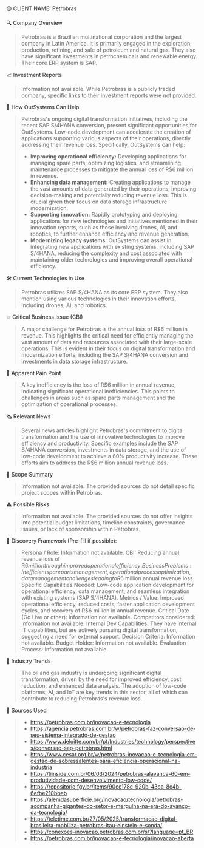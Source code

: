 🟡 CLIENT NAME: Petrobras

🔍 Company Overview
> Petrobras is a Brazilian multinational corporation and the largest company in Latin America.  It is primarily engaged in the exploration, production, refining, and sale of petroleum and natural gas.  They also have significant investments in petrochemicals and renewable energy.  Their core ERP system is SAP.

📈 Investment Reports
> Information not available.  While Petrobras is a publicly traded company, specific links to their investment reports were not provided.

🧩 How OutSystems Can Help
> Petrobras's ongoing digital transformation initiatives, including the recent SAP S/4HANA conversion, present significant opportunities for OutSystems.  Low-code development can accelerate the creation of applications supporting various aspects of their operations, directly addressing their revenue loss.  Specifically, OutSystems can help:
> * **Improving operational efficiency:**  Developing applications for managing spare parts, optimizing logistics, and streamlining maintenance processes to mitigate the annual loss of R$6 million in revenue.
> * **Enhancing data management:** Creating applications to manage the vast amounts of data generated by their operations, improving decision-making and potentially reducing revenue loss.  This is crucial given their focus on data storage infrastructure modernization.
> * **Supporting innovation:**  Rapidly prototyping and deploying applications for new technologies and initiatives mentioned in their innovation reports, such as those involving drones, AI, and robotics, to further enhance efficiency and revenue generation.
> * **Modernizing legacy systems:**  OutSystems can assist in integrating new applications with existing systems, including SAP S/4HANA, reducing the complexity and cost associated with maintaining older technologies and improving overall operational efficiency.

🛠️ Current Technologies in Use
> Petrobras utilizes SAP S/4HANA as its core ERP system.  They also mention using various technologies in their innovation efforts, including drones, AI, and robotics.

💥 Critical Business Issue (CBI)
> A major challenge for Petrobras is the annual loss of R$6 million in revenue. This highlights the critical need for efficiently managing the vast amount of data and resources associated with their large-scale operations. This is evident in their focus on digital transformation and modernization efforts, including the SAP S/4HANA conversion and investments in data storage infrastructure.

🚨 Apparent Pain Point
> A key inefficiency is the loss of R$6 million in annual revenue, indicating significant operational inefficiencies.  This points to challenges in areas such as spare parts management and the optimization of operational processes.

🗞️ Relevant News
> Several news articles highlight Petrobras's commitment to digital transformation and the use of innovative technologies to improve efficiency and productivity.  Specific examples include the SAP S/4HANA conversion, investments in data storage, and the use of low-code development to achieve a 60% productivity increase.  These efforts aim to address the R$6 million annual revenue loss.

📌 Scope Summary
> Information not available.  The provided sources do not detail specific project scopes within Petrobras.

⚠️ Possible Risks
> Information not available.  The provided sources do not offer insights into potential budget limitations, timeline constraints, governance issues, or lack of sponsorship within Petrobras.

🧠 Discovery Framework (Pre-fill if possible):
> Persona / Role: Information not available.
> CBI: Reducing annual revenue loss of R$6 million through improved operational efficiency.
> Business Problems: Inefficient spare parts management, operational process optimization, data management challenges leading to R$6 million annual revenue loss.
> Specific Capabilities Needed: Low-code application development for operational efficiency, data management, and seamless integration with existing systems (SAP S/4HANA).
> Metrics / Value: Improved operational efficiency, reduced costs, faster application development cycles, and recovery of R$6 million in annual revenue.
> Critical Date (Go Live or other): Information not available.
> Competitors considered: Information not available.
> Internal Dev Capabilities:  They have internal IT capabilities, but are actively pursuing digital transformation, suggesting a need for external support.
> Decision Criteria: Information not available.
> Budget Holder: Information not available.
> Evaluation Process: Information not available.

📰 Industry Trends
> The oil and gas industry is undergoing significant digital transformation, driven by the need for improved efficiency, cost reduction, and enhanced data analysis.  The adoption of low-code platforms, AI, and IoT are key trends in this sector, all of which can contribute to reducing Petrobras's revenue loss.

📂 Sources Used
> * https://petrobras.com.br/inovacao-e-tecnologia
> * https://agencia.petrobras.com.br/w/petrobras-faz-conversao-de-seu-sistema-integrado-de-gestao
> * https://www.deloitte.com/br/pt/Industries/technology/perspectives/conversao-sap-petrobras.html
> * https://www.cesar.org.br/w/petrobras-inovacao-e-tecnologia-em-gestao-de-sobressalentes-para-eficiencia-operacional-na-industria
> * https://tiinside.com.br/06/03/2024/petrobras-alavanca-60-em-produtividade-com-desenvolvimento-low-code/
> * https://repositorio.fgv.br/items/90ee178c-920b-43ca-8c4b-6efbe210bbeb
> * https://alemdasuperficie.org/inovacao/tecnologia/petrobras-acompanha-gigantes-do-setor-e-mergulha-na-era-do-avanco-da-tecnologia/
> * https://teletime.com.br/27/05/2025/transformacao-digital-brasileira-mobiliza-petrobras-itau-einstein-e-sonda/
> * https://conexoes-inovacao.petrobras.com.br/s/?language=pt_BR
> * https://petrobras.com.br/inovacao-e-tecnologia/inovacao-aberta

